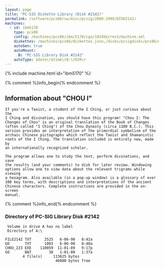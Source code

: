 ```yaml
---
layout: page
title: "PC-SIG Diskette Library (Disk #2142)"
permalink: /software/pcx86/sw/misc/pcsig/2000-2999/DISK2142/
machines:
  - id: ibm5170
    type: pcx86
    config: /machines/pcx86/ibm/5170/cga/1024kb/rev3/machine.xml
    diskettes: /machines/pcx86/diskettes.json,/disks/pcsigdisks/pcx86/diskettes.json
    autoGen: true
    autoMount:
      B: "PC-SIG Library Disk #2142"
    autoType: $date\r$time\rB:\rDIR\r
---
```


{% include machine.html id="ibm5170" %}

{% comment %}info_begin{% endcomment %}

## Information about "CHOU I"

    If you're a Taoist, a student of the I Ching, or just curious about the
    I Ching and divination, you should have this program! "Chou I: The
    Changes of Chou" is an original translation of the Book of Changes
    (often called "I Ching") of the Chou Dynasty (circa 1100 B.C.). This
    version provides an interpretation of the primordial symbolism of the
    archaic Chinese pictographs which reflect the Taoist and Shamanistic
    roots of the I Ching. The translation included is entirely new, made by
    an internationally recognized scholar.
    
    The program allows one to study the text, perform divinations, and save
    the results (and your comments) to disk for later review. Windowing
    options allow one to view data about the relevant trigrams while viewing
    a hexagram. Also available (in a pop-up window) is a glossary of over
    100 key terms, with descriptions and interpretations of the ancient
    Chinese characters. Complete instructions are provided in the on-screen
    manual.
{% comment %}info_end{% endcomment %}


### Directory of PC-SIG Library Disk #2142

     Volume in drive A has no label
     Directory of A:\

    FILE2142 TXT      2525   6-06-90   8:42a
    GO       TXT      1003   6-06-90   8:40a
    CHOU_223 EXE    110059  11-01-89   9:17p
    GO       BAT        38   1-01-80   1:37a
            4 file(s)     113625 bytes
                           46080 bytes free
